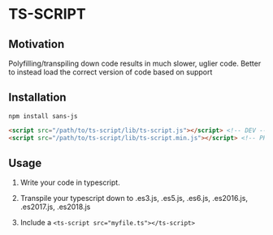 # TS-SCRIPT

## Motivation

Polyfilling/transpiling down code results in much slower, uglier code. Better to instead load the correct version of code based on support

## Installation

```npm
npm install sans-js
```

```html
<script src="/path/to/ts-script/lib/ts-script.js"></script> <!-- DEV -->
<script src="/path/to/ts-script/lib/ts-script.min.js"></script> <!-- PRODUCTION -->
```

## Usage

1. Write your code in typescript.

2. Transpile your typescript down to .es3.js, .es5.js, .es6.js, .es2016.js, .es2017.js, .es2018.js

3. Include a `<ts-script src="myfile.ts"></ts-script>`
